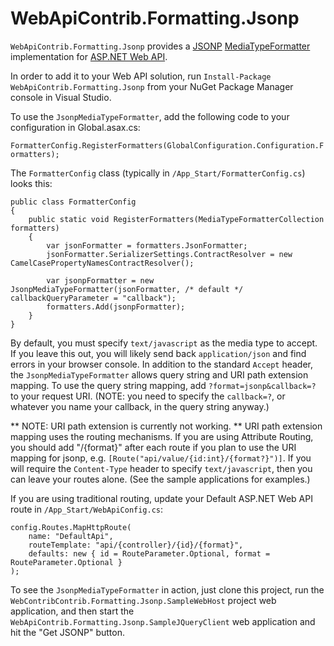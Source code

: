 WebApiContrib.Formatting.Jsonp
==============================

`WebApiContrib.Formatting.Jsonp` provides a [JSONP](https://en.wikipedia.org/wiki/JSONP) [MediaTypeFormatter](http://msdn.microsoft.com/en-us/library/system.net.http.formatting.mediatypeformatter.aspx) implementation for [ASP.NET Web API](http://www.asp.net/web-api).

In order to add it to your Web API solution, run `Install-Package WebApiContrib.Formatting.Jsonp` from your NuGet Package Manager console in Visual Studio.

To use the `JsonpMediaTypeFormatter`, add the following code to your configuration in Global.asax.cs:

`FormatterConfig.RegisterFormatters(GlobalConfiguration.Configuration.Formatters);`

The `FormatterConfig` class (typically in `/App_Start/FormatterConfig.cs`) looks this:

    public class FormatterConfig
    {
        public static void RegisterFormatters(MediaTypeFormatterCollection formatters)
        {
            var jsonFormatter = formatters.JsonFormatter;
            jsonFormatter.SerializerSettings.ContractResolver = new CamelCasePropertyNamesContractResolver();

            var jsonpFormatter = new JsonpMediaTypeFormatter(jsonFormatter, /* default */ callbackQueryParameter = "callback");
            formatters.Add(jsonpFormatter);
        }
    }

By default, you must specify `text/javascript` as the media type to accept. If you leave this out, you will likely send back `application/json` and find errors in your browser console. In addition to the standard `Accept` header, the `JsonpMediaTypeFormatter` allows query string and URI path extension mapping. To use the query string mapping, add `?format=jsonp&callback=?` to your request URI. (NOTE: you need to specify the `callback=?`, or whatever you name your callback, in the query string anyway.)

** NOTE: URI path extension is currently not working. **
URI path extension mapping uses the routing mechanisms. If you are using Attribute Routing, you should add "/{format}" after each route if you plan to use the URI mapping for jsonp, e.g. `[Route("api/value/{id:int}/{format?}")]`. If you will require the `Content-Type` header to specify `text/javascript`, then you can leave your routes alone. (See the sample applications for examples.)

If you are using traditional routing, update your Default ASP.NET Web API route in `/App_Start/WebApiConfig.cs`:

    config.Routes.MapHttpRoute(
        name: "DefaultApi",
        routeTemplate: "api/{controller}/{id}/{format}",
        defaults: new { id = RouteParameter.Optional, format = RouteParameter.Optional }
    );

To see the `JsonpMediaTypeFormatter` in action, just clone this project, run the `WebContribContrib.Formatting.Jsonp.SampleWebHost` project web application, and then start the `WebApiContrib.Formatting.Jsonp.SampleJQueryClient` web application and hit the "Get JSONP" button.

